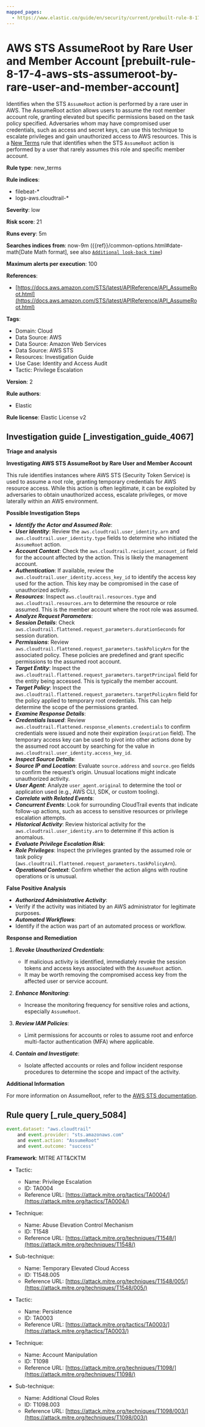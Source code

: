 ```yaml
---
mapped_pages:
  - https://www.elastic.co/guide/en/security/current/prebuilt-rule-8-17-4-aws-sts-assumeroot-by-rare-user-and-member-account.html
---
```


# AWS STS AssumeRoot by Rare User and Member Account [prebuilt-rule-8-17-4-aws-sts-assumeroot-by-rare-user-and-member-account]

Identifies when the STS `AssumeRoot` action is performed by a rare user in AWS. The AssumeRoot action allows users to assume the root member account role, granting elevated but specific permissions based on the task policy specified. Adversaries whom may have compromised user credentials, such as access and secret keys, can use this technique to escalate privileges and gain unauthorized access to AWS resources. This is a [New Terms](docs-content://solutions/security/detect-and-alert/create-detection-rule.md#create-new-terms-rule) rule that identifies when the STS `AssumeRoot` action is performed by a user that rarely assumes this role and specific member account.

**Rule type**: new_terms

**Rule indices**:

* filebeat-*
* logs-aws.cloudtrail-*

**Severity**: low

**Risk score**: 21

**Runs every**: 5m

**Searches indices from**: now-9m ({{ref}}/common-options.html#date-math[Date Math format], see also [`Additional look-back time`](docs-content://solutions/security/detect-and-alert/create-detection-rule.md#rule-schedule))

**Maximum alerts per execution**: 100

**References**:

* [https://docs.aws.amazon.com/STS/latest/APIReference/API_AssumeRoot.html](https://docs.aws.amazon.com/STS/latest/APIReference/API_AssumeRoot.html)

**Tags**:

* Domain: Cloud
* Data Source: AWS
* Data Source: Amazon Web Services
* Data Source: AWS STS
* Resources: Investigation Guide
* Use Case: Identity and Access Audit
* Tactic: Privilege Escalation

**Version**: 2

**Rule authors**:

* Elastic

**Rule license**: Elastic License v2

## Investigation guide [_investigation_guide_4067]

**Triage and analysis**

**Investigating AWS STS AssumeRoot by Rare User and Member Account**

This rule identifies instances where AWS STS (Security Token Service) is used to assume a root role, granting temporary credentials for AWS resource access. While this action is often legitimate, it can be exploited by adversaries to obtain unauthorized access, escalate privileges, or move laterally within an AWS environment.

**Possible Investigation Steps**

* ***Identify the Actor and Assumed Role***:
* ***User Identity***: Review the `aws.cloudtrail.user_identity.arn` and `aws.cloudtrail.user_identity.type` fields to determine who initiated the `AssumeRoot` action.
* ***Account Context***: Check the `aws.cloudtrail.recipient_account_id` field for the account affected by the action. This is likely the management account.
* ***Authentication***: If available, review the `aws.cloudtrail.user_identity.access_key_id` to identify the access key used for the action. This key may be compromised in the case of unauthorized activity.
* ***Resources***: Inspect `aws.cloudtrail.resources.type` and `aws.cloudtrail.resources.arn` to determine the resource or role assumed. This is the member account where the root role was assumed.
* ***Analyze Request Parameters***:
* ***Session Details***: Check `aws.cloudtrail.flattened.request_parameters.durationSeconds` for session duration.
* ***Permissions***: Review `aws.cloudtrail.flattened.request_parameters.taskPolicyArn` for the associated policy. These policies are predefined and grant specific permissions to the assumed root account.
* ***Target Entity***: Inspect the `aws.cloudtrail.flattened.request_parameters.targetPrincipal` field for the entity being accessed. This is typically the member account.
* ***Target Policy***: Inspect the `aws.cloudtrail.flattened.request_parameters.targetPolicyArn` field for the policy applied to temporary root credentials. This can help determine the scope of the permissions granted.
* ***Examine Response Details***:
* ***Credentials Issued***: Review `aws.cloudtrail.flattened.response_elements.credentials` to confirm credentials were issued and note their expiration (`expiration` field). The temporary access key can be used to pivot into other actions done by the assumed root account by searching for the value in `aws.cloudtrail.user_identity.access_key_id`.
* ***Inspect Source Details***:
* ***Source IP and Location***: Evaluate `source.address` and `source.geo` fields to confirm the request’s origin. Unusual locations might indicate unauthorized activity.
* ***User Agent***: Analyze `user_agent.original` to determine the tool or application used (e.g., AWS CLI, SDK, or custom tooling).
* ***Correlate with Related Events***:
* ***Concurrent Events***: Look for surrounding CloudTrail events that indicate follow-up actions, such as access to sensitive resources or privilege escalation attempts.
* ***Historical Activity***: Review historical activity for the `aws.cloudtrail.user_identity.arn` to determine if this action is anomalous.
* ***Evaluate Privilege Escalation Risk***:
* ***Role Privileges***: Inspect the privileges granted by the assumed role or task policy (`aws.cloudtrail.flattened.request_parameters.taskPolicyArn`).
* ***Operational Context***: Confirm whether the action aligns with routine operations or is unusual.

**False Positive Analysis**

* ***Authorized Administrative Activity***:
* Verify if the activity was initiated by an AWS administrator for legitimate purposes.
* ***Automated Workflows***:
* Identify if the action was part of an automated process or workflow.

**Response and Remediation**

1. ***Revoke Unauthorized Credentials***:

    * If malicious activity is identified, immediately revoke the session tokens and access keys associated with the `AssumeRoot` action.
    * It may be worth removing the compromised access key from the affected user or service account.

2. ***Enhance Monitoring***:

    * Increase the monitoring frequency for sensitive roles and actions, especially `AssumeRoot`.

3. ***Review IAM Policies***:

    * Limit permissions for accounts or roles to assume root and enforce multi-factor authentication (MFA) where applicable.

4. ***Contain and Investigate***:

    * Isolate affected accounts or roles and follow incident response procedures to determine the scope and impact of the activity.


**Additional Information**

For more information on AssumeRoot, refer to the [AWS STS documentation](https://docs.aws.amazon.com/STS/latest/APIReference/API_AssumeRoot.html).


## Rule query [_rule_query_5084]

```js
event.dataset: "aws.cloudtrail"
    and event.provider: "sts.amazonaws.com"
    and event.action: "AssumeRoot"
    and event.outcome: "success"
```

**Framework**: MITRE ATT&CKTM

* Tactic:

    * Name: Privilege Escalation
    * ID: TA0004
    * Reference URL: [https://attack.mitre.org/tactics/TA0004/](https://attack.mitre.org/tactics/TA0004/)

* Technique:

    * Name: Abuse Elevation Control Mechanism
    * ID: T1548
    * Reference URL: [https://attack.mitre.org/techniques/T1548/](https://attack.mitre.org/techniques/T1548/)

* Sub-technique:

    * Name: Temporary Elevated Cloud Access
    * ID: T1548.005
    * Reference URL: [https://attack.mitre.org/techniques/T1548/005/](https://attack.mitre.org/techniques/T1548/005/)

* Tactic:

    * Name: Persistence
    * ID: TA0003
    * Reference URL: [https://attack.mitre.org/tactics/TA0003/](https://attack.mitre.org/tactics/TA0003/)

* Technique:

    * Name: Account Manipulation
    * ID: T1098
    * Reference URL: [https://attack.mitre.org/techniques/T1098/](https://attack.mitre.org/techniques/T1098/)

* Sub-technique:

    * Name: Additional Cloud Roles
    * ID: T1098.003
    * Reference URL: [https://attack.mitre.org/techniques/T1098/003/](https://attack.mitre.org/techniques/T1098/003/)



